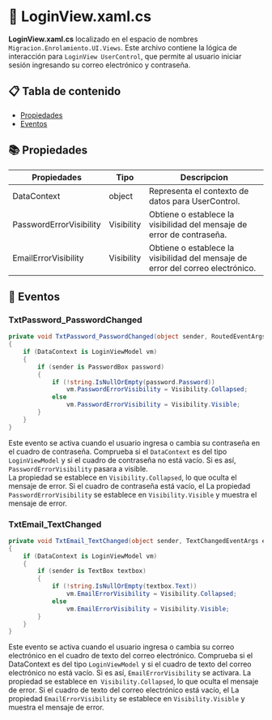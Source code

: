 # 📁 LoginView.xaml.cs

**LoginView.xaml.cs** localizado en el espacio de nombres  `Migracion.Enrolamiento.UI.Views`. Este archivo contiene la lógica de interacción para `LoginView UserControl`, que permite al usuario iniciar sesión ingresando su correo electrónico y contraseña.

## 📋 Tabla de contenido

- [Propiedades](#properties)
- [Eventos](#events)

## 📚 Propiedades

| Propiedades              | Tipo         | Descripcion                                      |
|--------------------------|---------------|--------------------------------------------------|
| DataContext              | object        | Representa el contexto de datos para UserControl. |
| PasswordErrorVisibility  | Visibility    | Obtiene o establece la visibilidad del mensaje de error de contraseña. |
| EmailErrorVisibility     | Visibility    | Obtiene o establece la visibilidad del mensaje de error del correo electrónico. |

## 🎉 Eventos

### TxtPassword_PasswordChanged

```csharp
private void TxtPassword_PasswordChanged(object sender, RoutedEventArgs e)
{
    if (DataContext is LoginViewModel vm)
    {
        if (sender is PasswordBox password)
        {
            if (!string.IsNullOrEmpty(password.Password))
                vm.PasswordErrorVisibility = Visibility.Collapsed;
            else
                vm.PasswordErrorVisibility = Visibility.Visible;
        }
    }
}
```

Este evento se activa cuando el usuario ingresa o cambia su contraseña en el cuadro de contraseña. 
Comprueba si el `DataContext` es del tipo `LoginViewModel` y si el cuadro de contraseña no está vacío. Si es así, `PasswordErrorVisibility` pasara a visible.  
La propiedad se establece en `Visibility.Collapsed`, lo que oculta el mensaje de error. Si el cuadro de contraseña está vacío, 
el La propiedad `PasswordErrorVisibility` se establece en `Visibility.Visible` y muestra el mensaje de error.

### TxtEmail_TextChanged

```csharp
private void TxtEmail_TextChanged(object sender, TextChangedEventArgs e)
{
    if (DataContext is LoginViewModel vm)
    {
        if (sender is TextBox textbox)
        {
            if (!string.IsNullOrEmpty(textbox.Text))
                vm.EmailErrorVisibility = Visibility.Collapsed;
            else
                vm.EmailErrorVisibility = Visibility.Visible;
        }
    }
}
```
Este evento se activa cuando el usuario ingresa o cambia su correo electrónico en el cuadro de texto del correo electrónico. 
Comprueba si el DataContext es del tipo `LoginViewModel` y si el cuadro de texto del correo electrónico no está vacío. Si es así, `EmailErrorVisibility` se activara. La propiedad se establece en` Visibility.Collapsed`, lo que oculta el mensaje de error. Si el cuadro de texto del correo electrónico está vacío, el La propiedad `EmailErrorVisibility` se establece en `Visibility.Visible` y muestra el mensaje de error.
